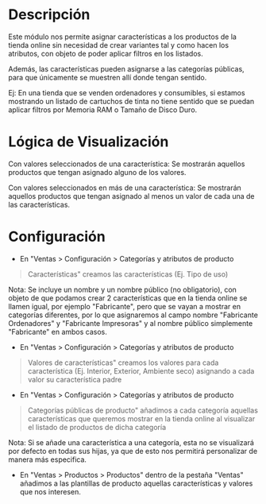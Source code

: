 Descripción
===========

Este módulo nos permite asignar características a los productos de la tienda
online sin necesidad de crear variantes tal y como hacen los atributos, con
objeto de poder aplicar filtros en los listados.

Además, las características pueden asignarse a las categorías públicas, para
que únicamente se muestren allí donde tengan sentido.

Ej: En una tienda que se venden ordenadores y consumibles, si estamos mostrando
un listado de cartuchos de tinta no tiene sentido que se puedan aplicar filtros
por Memoria RAM o Tamaño de Disco Duro.

Lógica de Visualización
=======================

Con valores seleccionados de una característica: Se mostrarán aquellos
productos que tengan asignado alguno de los valores.

Con valores seleccionados en más de una característica: Se mostrarán aquellos
productos que tengan asignado al menos un valor de cada una de las
características.

Configuración
==========
- En "Ventas > Configuración > Categorías y atributos de producto
> Características" creamos las características (Ej. Tipo de uso)

Nota: Se incluye un nombre y un nombre público (no obligatorio), con objeto
de que podamos crear 2 características que en la tienda online se llamen igual,
por ejemplo "Fabricante", pero que se vayan a mostrar en categorías diferentes,
por lo que asignaremos al campo nombre "Fabricante Ordenadores" y "Fabricante
Impresoras" y al nombre público simplemente "Fabricante" en ambos casos.

- En "Ventas > Configuración > Categorías y atributos de producto
> Valores de características" creamos los valores para cada característica (Ej.
Interior, Exterior, Ambiente seco) asignando a cada valor su característica
padre

- En "Ventas > Configuración > Categorías y atributos de producto
> Categorías públicas de producto" añadimos a cada categoría aquellas
características que queremos mostrar en la tienda online al visualizar el
listado de productos de dicha categoría

Nota: Si se añade una característica a una categoría, esta no se visualizará
por defecto en todas sus hijas, ya que de esto nos permitirá personalizar
de manera más especifica.

- En "Ventas > Productos > Productos" dentro de la pestaña "Ventas" añadimos a
las plantillas de producto aquellas características y valores que nos
interesen.
